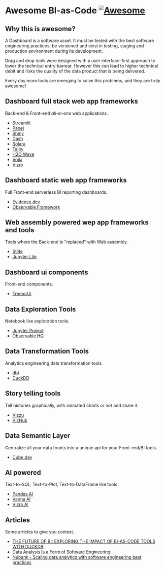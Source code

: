 # Awesome BI-as-Code [![Awesome](https://cdn.rawgit.com/sindresorhus/awesome/d7305f38d29fed78fa85652e3a63e154dd8e8829/media/badge.svg)](https://github.com/dmenezesgabriel/awesome-bi-as-code)

## Why this is awesome?

A Dashboard is a software asset. It must be tested with the best software engineering practices, be versioned and exist in testing, staging and production environment during its development.

Drag and drop tools were designed with a user interface-first approach to lower the technical entry barrear. However this can lead to higher technical debit and risks the quality of the data product that is being delivered.

Every day more tools are emerging to solve this problems, and they are truly awesome!

## Dashboard full stack web app frameworks

Back-end & Front-end _all-in-one_ web applications.

- [Streamlit](https://streamlit.io/)
- [Panel](https://panel.holoviz.org/)
- [Shiny](https://shiny.posit.co/py/)
- [Dash](https://dash.plotly.com/)
- [Solara](https://solara.dev/)
- [Taipy](https://www.taipy.io/)
- [H2O Wave](https://wave.h2o.ai/)
- [Voila](https://github.com/voila-dashboards/voila)
- [Vizro](https://github.com/mckinsey/vizro)

## Dashboard static web app frameworks

Full Front-end serverless BI reporting dashboards.

- [Evidence.dev](https://evidence.dev/)
- [Observable Framework](https://observablehq.com/framework/)

## Web assembly powered wep app frameworks and tools

Tools where the Back-end is "replaced" with Web assembly.

- [Stlite](https://github.com/whitphx/stlite)
- [Jupyter Lite](https://github.com/jupyterlite/jupyterlite)

## Dashboard ui components

Front-end components.

- [TremorUI](https://www.tremor.so/)

## Data Exploration Tools

Notebook like exploration tools.

- [Jupyter Project](https://jupyter.org/)
- [Observable HQ](https://observablehq.com/@observablehq/observable-for-jupyter-users)

## Data Transformation Tools

Analytics engineering data transformation tools.

- [dbt](https://docs.getdbt.com/docs/introduction)
- [DuckDB](https://duckdb.org/)

## Story telling tools

Tell histories graphically, with animated charts or not and share it.

- [Vizzu](https://www.vizzu.io/)
- [VizHub](https://vizhub.com/)

## Data Semantic Layer

Centralize all your data founts into a unique api for your Front-end/BI tools.

- [Cube.dev](https://cube.dev/)

## AI powered

Text-to-SQL, Text-to-Plot, Text-to-DataFrame like tools.

- [Pandas AI](https://github.com/Sinaptik-AI/pandas-ai)
- [Vanna AI](https://vanna.ai/)
- [Vizro AI](https://vizro-ai.readthedocs.io/en/latest/)

## Articles

Some articles to give you context.

- [THE FUTURE OF BI: EXPLORING THE IMPACT OF BI-AS-CODE TOOLS WITH DUCKDB](https://motherduck.com/blog/the-future-of-bi-bi-as-code-duckdb-impact/)
- [Data Analysis Is a Form of Software Engineering](https://towardsdatascience.com/data-analysis-is-a-form-of-software-engineering-876232bd3ebc)
- [Nubank - Scaling data analytics with software engineering best practices](https://building.nubank.com.br/scaling-data-analytics-with-software-engineering-best-practices/)
